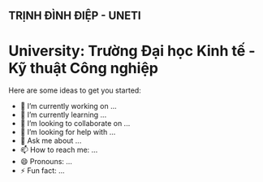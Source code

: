 ## TRỊNH ĐÌNH ĐIỆP - UNETI

# University: Trường Đại học Kinh tế - Kỹ thuật Công nghiệp

Here are some ideas to get you started:

- 🔭 I’m currently working on ...
- 🌱 I’m currently learning ...
- 👯 I’m looking to collaborate on ...
- 🤔 I’m looking for help with ...
- 💬 Ask me about ...
- 📫 How to reach me: ...
- 😄 Pronouns: ...
- ⚡ Fun fact: ...
